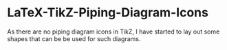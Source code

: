 # LaTeX-TikZ-Piping-Diagram-Icons
As there are no piping diagram icons in TikZ, I have started to lay out some shapes that can be be used for such diagrams.
